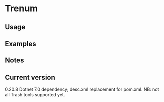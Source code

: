 # Trenum

## Usage

## Examples

## Notes

## Current version

0.20.8 Dotnet 7.0 dependency; desc.xml replacement for pom.xml. NB: not all Trash tools supported yet.

